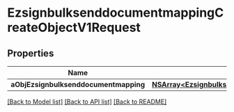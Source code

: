 # EzsignbulksenddocumentmappingCreateObjectV1Request

## Properties
Name | Type | Description | Notes
------------ | ------------- | ------------- | -------------
**aObjEzsignbulksenddocumentmapping** | [**NSArray&lt;EzsignbulksenddocumentmappingRequestCompound&gt;***](EzsignbulksenddocumentmappingRequestCompound.md) |  | 

[[Back to Model list]](../README.md#documentation-for-models) [[Back to API list]](../README.md#documentation-for-api-endpoints) [[Back to README]](../README.md)


